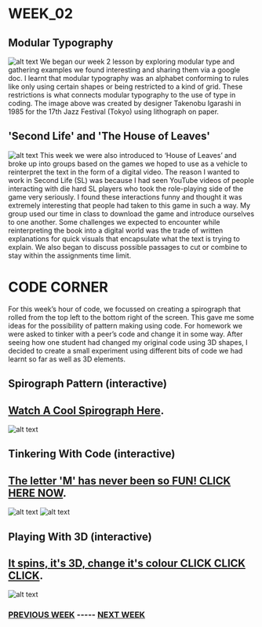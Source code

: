 # WEEK_02

## Modular Typography
![alt text](https://github.com/TajHealy/CodeWords/blob/master/week_02/week2images/atz_jazz_02.jpg?raw=true)
We began our week 2 lesson by exploring modular type and gathering examples we found interesting and sharing them via a google doc. I learnt that modular typography was an alphabet conforming to rules like only using certain shapes or being restricted to a kind of grid. These restrictions is what connects modular typography to the use of type in coding. The image above was created by designer Takenobu Igarashi in 1985 for the 17th Jazz Festival (Tokyo) using lithograph on paper.

## 'Second Life' and 'The House of Leaves'
![alt text](https://github.com/TajHealy/CodeWords/blob/master/week_02/week2images/slGoogleDoc.jpg?raw=true)
This week we were also introduced to ‘House of Leaves’ and broke up into groups based on the games we hoped to use as a vehicle to reinterpret the text in the form of a digital video. The reason I wanted to work in Second Life (SL) was because I had seen YouTube videos of people interacting with die hard SL players who took the role-playing side of the game very seriously. I found these interactions funny and thought it was extremely interesting that people had taken to this game in such a way. My group used our time in class to download the game and introduce ourselves to one another. Some challenges we expected to encounter while reinterpreting the book into a digital world was the trade of written explanations for quick visuals that encapsulate what the text is trying to explain. We also began to discuss possible passages to cut or combine to stay within the assignments time limit.

# CODE CORNER
For this week’s hour of code, we focussed on creating a spirograph that rolled from the top left to the bottom right of the screen. This gave me some ideas for the possibility of pattern making using code. 
For homework we were asked to tinker with a peer’s code and change it in some way. After seeing how one student had changed my original code using 3D shapes, I decided to create a small experiment using different bits of code we had learnt so far as well as 3D elements.

## Spirograph Pattern (interactive)
## [Watch A Cool Spirograph Here](https://TajHealy.github.io/CodeWords/week_02/nearlySpirograph/).
![alt text](https://github.com/TajHealy/CodeWords/blob/master/week_02/week2images/codeSpirograph.jpg?raw=true)
## Tinkering With Code (interactive)
## [The letter 'M' has never been so FUN! CLICK HERE NOW](https://TajHealy.github.io/CodeWords/week_02/CeliaRemixM/).
![alt text](https://github.com/TajHealy/CodeWords/blob/master/week_02/week2images/mVanishing.jpg?raw=true)
![alt text](https://github.com/TajHealy/CodeWords/blob/master/week_02/week2images/mVanishing2.jpg?raw=true)
## Playing With 3D (interactive)
## [It spins, it's 3D, change it's colour CLICK CLICK CLICK](https://TajHealy.github.io/CodeWords/week_02/Spinning3D/).
![alt text](https://github.com/TajHealy/CodeWords/blob/master/week_02/week2images/3Dspin.jpg?raw=true)

### [PREVIOUS WEEK](https://TajHealy.github.io/CodeWords/week_01/) ----- [NEXT WEEK](https://TajHealy.github.io/CodeWords/week_03/) 
